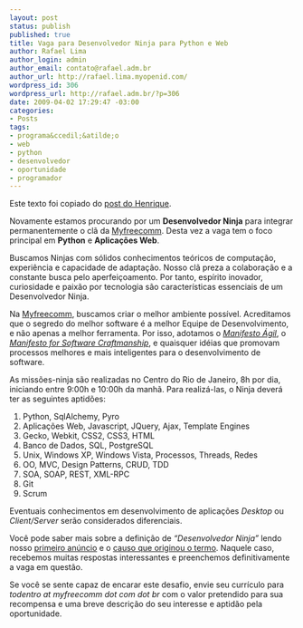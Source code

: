 ```yaml
--- 
layout: post
status: publish
published: true
title: Vaga para Desenvolvedor Ninja para Python e Web
author: Rafael Lima
author_login: admin
author_email: contato@rafael.adm.br
author_url: http://rafael.lima.myopenid.com/
wordpress_id: 306
wordpress_url: http://rafael.adm.br/?p=306
date: 2009-04-02 17:29:47 -03:00
categories: 
- Posts
tags: 
- programa&ccedil;&atilde;o
- web
- python
- desenvolvedor
- oportunidade
- programador
---
```

Este texto foi copiado do <a href="http://henriquebastos.net/2009/04/02/vaga-para-desenvolvedor-ninja-para-python-e-web/">post do Henrique</a>.

Novamente estamos procurando por um <strong>Desenvolvedor Ninja</strong> para integrar permanentemente o cl&atilde; da <a onclick="pageTracker._trackPageview('/outgoing/www.myfreecomm.com.br?referer=');" href="http://www.myfreecomm.com.br/">Myfreecomm</a>. Desta vez a vaga tem o foco principal em <strong>Python</strong> e <strong>Aplica&ccedil;&otilde;es Web</strong>.

Buscamos Ninjas com s&oacute;lidos conhecimentos te&oacute;ricos de computa&ccedil;&atilde;o, experi&ecirc;ncia e capacidade de adapta&ccedil;&atilde;o. Nosso cl&atilde; preza a colabora&ccedil;&atilde;o e a constante busca pelo aperfei&ccedil;oamento. Por tanto, esp&iacute;rito inovador, curiosidade e paix&atilde;o por tecnologia s&atilde;o caracter&iacute;sticas essenciais de um Desenvolvedor Ninja.

Na <a onclick="pageTracker._trackPageview('/outgoing/www.myfreecomm.com.br?referer=');" href="http://www.myfreecomm.com.br/">Myfreecomm</a>, buscamos criar o melhor ambiente poss&iacute;vel. Acreditamos que o segredo do melhor software &eacute; a melhor Equipe de Desenvolvimento, e n&atilde;o apenas a melhor ferramenta. Por isso, adotamos o <a onclick="pageTracker._trackPageview('/outgoing/agilemanifesto.org/?referer=');" href="http://agilemanifesto.org/"><em>Manifesto &Aacute;gil</em></a>, o <a onclick="pageTracker._trackPageview('/outgoing/manifesto.softwarecraftsmanship.org/?referer=');" href="http://manifesto.softwarecraftsmanship.org/"><em>Manifesto for Software Craftmanship</em></a>, e quaisquer id&eacute;ias que promovam processos melhores e mais inteligentes para o desenvolvimento de software.

As miss&otilde;es-ninja s&atilde;o realizadas no Centro do Rio de Janeiro, 8h por dia, iniciando entre 9:00h e 10:00h da manh&atilde;. Para realiz&aacute;-las, o Ninja dever&aacute; ter as seguintes aptid&otilde;es:
<ol>
	<li>Python, SqlAlchemy, Pyro</li>
	<li>Aplica&ccedil;&otilde;es Web, Javascript, JQuery, Ajax, Template Engines</li>
	<li>Gecko, Webkit, CSS2, CSS3, HTML</li>
	<li>Banco de Dados, SQL, PostgreSQL</li>
	<li>Unix, Windows XP, Windows Vista, Processos, Threads, Redes</li>
	<li>OO, MVC, Design Patterns, CRUD, TDD</li>
	<li>SOA, SOAP, REST, XML-RPC</li>
	<li>Git</li>
	<li>Scrum</li>
</ol>
Eventuais conhecimentos em desenvolvimento de aplica&ccedil;&otilde;es <em>Desktop</em> ou <em>Client/Server</em> ser&atilde;o considerados diferenciais.

Voc&ecirc; pode saber mais sobre a defini&ccedil;&atilde;o de <em>&ldquo;Desenvolvedor Ninja&rdquo;</em> lendo nosso <a onclick="pageTracker._trackPageview('/outgoing/henriquebastos.net/2008/06/25/vaga-para-desenvolvedor-ninja/?referer=');" href="http://henriquebastos.net/2008/06/25/vaga-para-desenvolvedor-ninja/" target="_blank">primeiro an&uacute;ncio</a> e o <a onclick="pageTracker._trackPageview('/outgoing/henriquebastos.net/2008/07/01/o-dia-a-dia-de-um-desenvolvedor-ninja/?referer=');" href="http://henriquebastos.net/2008/07/01/o-dia-a-dia-de-um-desenvolvedor-ninja/" target="_blank">causo que originou o termo</a>. Naquele caso, recebemos muitas respostas interessantes e preenchemos definitivamente a vaga em quest&atilde;o.

Se voc&ecirc; se sente capaz de encarar este desafio, envie seu curr&iacute;culo para <em>todentro at myfreecomm dot com dot br</em> com o valor pretendido para sua recompensa e uma breve descri&ccedil;&atilde;o do seu interesse e aptid&atilde;o pela oportunidade.
